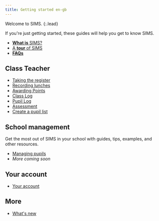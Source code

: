 ```yaml
---
title: Getting started en-gb
---
```


Welcome to SIMS.
{:.lead}

If you're just getting started, these guides will help you get to know SIMS.

* [**What is** SIMS?](getting-started/welcome-to-sims)
* [A **tour** of SIMS](getting-started/navigation)
* [**FAQs**](getting-started/FAQs)

## Class Teacher

* [Taking the register](classteacher/clog/take-register)
* [Recording lunches](classteacher/clog/dinner-register)
* [Awarding Points](classteacher/clog/conduct)
* [Class Log](classteacher/clog/)
* [Pupil Log](classteacher/plog/)
* [Assessment](classteacher/assessment/)
* [Create a pupil list](schoolmanagement/pupil/pupil-list-builder)

## School management

Get the most out of SIMS in your school with guides, tips, examples, and other resources.

* [Managing pupils](schoolmanagement/pupil/)
* *More coming soon*

## Your account

* [Your account](accounts/)

## More

* [What's new](whats-new/)